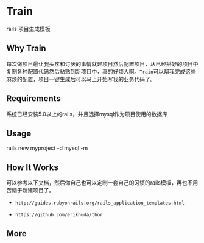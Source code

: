 # Train
rails 项目生成模板

## Why Train

  每次做项目最让我头疼和讨厌的事情就建项目然后配置项目，从已经搭好的项目中复制各种配置代码然后粘贴到新项目中，真的好烦人啊。```Train```可以帮我完成这些麻烦的配置，项目一键生成后可以马上开始写我的业务代码了。

## Requirements

  系统已经安装5.0以上的rails，并且选择mysql作为项目使用的数据库

## Usage

  rails new myproject -d mysql -m

## How It Works

  可以参考以下文档，然后你自己也可以定制一套自己的习惯的rails模板，再也不用苦恼于新建项目了。

  - ```http://guides.rubyonrails.org/rails_application_templates.html```

  - ```https://github.com/erikhuda/thor```

## More
